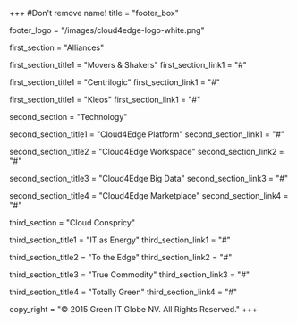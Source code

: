 +++
#Don't remove name!
title = "footer_box"

footer_logo = "/images/cloud4edge-logo-white.png"

first_section = "Alliances"

first_section_title1 = "Movers & Shakers"
first_section_link1 = "#"

first_section_title1 = "Centrilogic"
first_section_link1 = "#"

first_section_title1 = "Kleos"
first_section_link1 = "#"

second_section = "Technology"

second_section_title1 = "Cloud4Edge Platform"
second_section_link1 = "#"

second_section_title2 = "Cloud4Edge Workspace"
second_section_link2 = "#"

second_section_title3 = "Cloud4Edge Big Data"
second_section_link3 = "#"

second_section_title4 = "Cloud4Edge Marketplace"
second_section_link4 = "#"


third_section = "Cloud Conspricy"

third_section_title1 = "IT as Energy"
third_section_link1 = "#"

third_section_title2 = "To the Edge"
third_section_link2 = "#"

third_section_title3 = "True Commodity"
third_section_link3 = "#"

third_section_title4 = "Totally Green"
third_section_link4 = "#"


copy_right = "© 2015 Green IT Globe NV. All Rights Reserved."
+++
